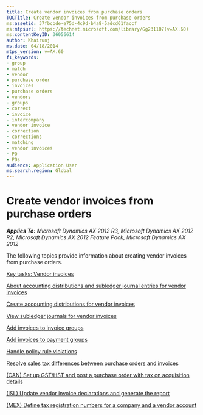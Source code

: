 ```yaml
---
title: Create vendor invoices from purchase orders
TOCTitle: Create vendor invoices from purchase orders
ms:assetid: 37fbcbde-e75d-4c9d-b4a8-5adcd61faccf
ms:mtpsurl: https://technet.microsoft.com/library/Gg231107(v=AX.60)
ms:contentKeyID: 36056614
author: Khairunj
ms.date: 04/18/2014
mtps_version: v=AX.60
f1_keywords:
- group
- match
- vendor
- purchase order
- invoices
- purchase orders
- vendors
- groups
- correct
- invoice
- intercompany
- vendor invoice
- correction
- corrections
- matching
- vendor invoices
- PO
- POs
audience: Application User
ms.search.region: Global
---
```


# Create vendor invoices from purchase orders 


_**Applies To:** Microsoft Dynamics AX 2012 R3, Microsoft Dynamics AX 2012 R2, Microsoft Dynamics AX 2012 Feature Pack, Microsoft Dynamics AX 2012_

The following topics provide information about creating vendor invoices from purchase orders.

[Key tasks: Vendor invoices](key-tasks-vendor-invoices.md)

[About accounting distributions and subledger journal entries for vendor invoices](about-accounting-distributions-and-subledger-journal-entries-for-vendor-invoices.md)

[Create accounting distributions for vendor invoices](create-accounting-distributions-for-vendor-invoices.md)

[View subledger journals for vendor invoices](view-subledger-journals-for-vendor-invoices.md)

[Add invoices to invoice groups](add-invoices-to-invoice-groups.md)

[Add invoices to payment groups](add-invoices-to-payment-groups.md)

[Handle policy rule violations](handle-policy-rule-violations.md)

[Resolve sales tax differences between purchase orders and invoices](resolve-sales-tax-differences-between-purchase-orders-and-invoices.md)

[(CAN) Set up GST/HST and post a purchase order with tax on acquisition details](can-set-up-gst-hst-and-post-a-purchase-order-with-tax-on-acquisition-details.md)

[(ISL) Update vendor invoice declarations and generate the report](isl-update-vendor-invoice-declarations-and-generate-the-report.md)

[(MEX) Define tax registration numbers for a company and a vendor account](mex-define-tax-registration-numbers-for-a-company-and-a-vendor-account.md)

  


